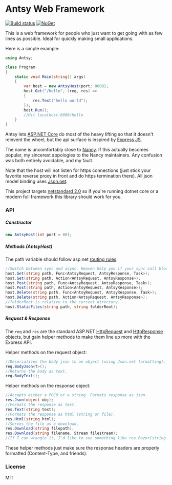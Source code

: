 ﻿# Antsy Web Framework

[![Build status](https://ci.appveyor.com/api/projects/status/vjdj2snfeh9b454u?svg=true)](https://ci.appveyor.com/project/TrexinanF14/antsy) [![NuGet](https://img.shields.io/nuget/v/Antsy.svg)](https://www.nuget.org/packages/Antsy/)

This is a web framework for people who just want to get going with as few lines as possible. Ideal for quickly making small applications.

Here is a simple example:

```csharp
using Antsy;

class Program
{
    static void Main(string[] args)
    {
        var host = new AntsyHost(port: 8000);
        host.Get("/hello", (req, res) =>
        {
            res.Text("hello world");
        });
        host.Run();
        //Hit localhost:8000/hello
    }
}
```

Antsy lets [ASP.NET Core](https://www.asp.net/core) do most of the heavy lifting so that it doesn't reinvent the wheel,
but the api surface is inspired by [Express JS](http://expressjs.com/).

The name is uncomfortably close to [Nancy](http://nancyfx.org/). If this actually becomes popular, my sincerest appologies
to the Nancy maintainers. Any confusion was both entirely avoidable, and my fault.

Note that the host will not listen for https connections (just stick your favorite reverse proxy in front and do https termination there). All json model binding uses [Json.net](https://www.newtonsoft.com/json).

This project targets [netstandard 2.0](https://docs.microsoft.com/en-us/dotnet/standard/net-standard) so if you're running dotnet core or a modern full framework this library should work for you.

### API

##### Constructor

```csharp
new AntsyHost(int port = 80);
```

##### Methods (AntsyHost)

The path variable should follow asp.net [routing rules](https://docs.microsoft.com/en-us/aspnet/core/fundamentals/routing).

```csharp
//Switch between sync and async. Heaven help you if your sync call blocks.
host.Get(string path, Func<AntsyRequest, AntsyResponse, Task>);
host.Get(string path, Action<AntsyRequest, AntsyResponse>);
host.Post(string path, Func<AntsyRequest, AntsyResponse, Task>);
host.Post(string path, Action<AntsyRequest, AntsyResponse>);
host.Delete(string path, Func<AntsyRequest, AntsyResponse, Task>);
host.Delete(string path, Action<AntsyRequest, AntsyResponse>);
//folderRoot is relative to the current directory.
host.StaticFiles(string path, string folderRoot);
```

##### Request & Response

The ```req``` and ```res``` are the standard ASP.NET 
[HttpRequest](https://docs.microsoft.com/en-us/aspnet/core/api/microsoft.aspnetcore.http.httprequest#Microsoft_AspNetCore_Http_HttpRequest)
and 
[HttpResponse](https://docs.microsoft.com/en-us/aspnet/core/api/microsoft.aspnetcore.http.httpresponse#Microsoft_AspNetCore_Http_HttpResponse)
objects,
but gain helper methods to make them line up more with the Express API.

Helper methods on the request object:
```csharp
//Deserializes the body json to an object (using Json.net formatting).
req.BodyJson<T>();
//Returns the body as text.
req.BodyText();
```

Helper methods on the response object:
```csharp
//Accepts either a POCO or a string. Formats response as json.
res.Json(object obj);
//Formats the response as text.
res.Text(string text);
//Formats the response as html (string or file).
res.Html(string html);
//Serves the file as a download.
res.Download(string filepath);
res.Download(string filename, Stream filestream);
//If I can wrangle it, I'd like to see something like res.Razor(string pageName, object model) in the future.
```
These helper methods just make sure the response headers are properly formatted (Content-Type, and friends).

### License

MIT
